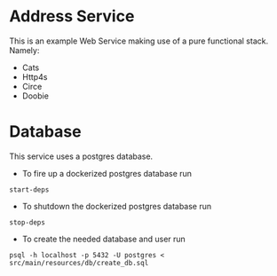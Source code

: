 # Address Service

This is an example Web Service making use of a pure functional stack.
Namely:
* Cats
* Http4s
* Circe
* Doobie

# Database

This service uses a postgres database.
- To fire up a dockerized postgres database run
```
start-deps
```
- To shutdown the dockerized postgres database run
```
stop-deps
```

- To create the needed database and user run
```
psql -h localhost -p 5432 -U postgres < src/main/resources/db/create_db.sql
```
